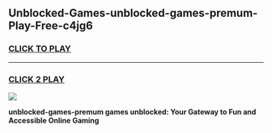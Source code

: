 
## Unblocked-Games-unblocked-games-premum-Play-Free-c4jg6
<h3>
<a href="https://premium76.site?title=unblocked-games-premum&ref=23A">CLICK TO PLAY</a></h3>
<hr>

<h3>
<a href="https://premium76.site?title=unblocked-games-premum&ref=23A">CLICK 2 PLAY</a>
  
</h3>

<a href="https://premium76.site?title=unblocked-games-premum&ref=23A"><img src="https://clearcache.store/games.png"></a>


**unblocked-games-premum games unblocked: Your Gateway to Fun and Accessible Online Gaming**
